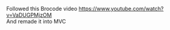Followed this Brocode video https://www.youtube.com/watch?v=VaDUGPMjzOM
<br/>
And remade it into MVC
